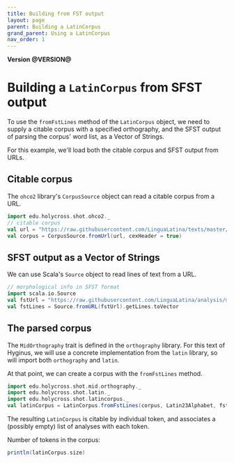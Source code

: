 ```yaml
---
title: Building from FST output
layout: page
parent: Building a LatinCorpus
grand_parent: Using a LatinCorpus
nav_order: 1
---
```


**Version @VERSION@**

# Building a `LatinCorpus` from SFST output

To use the `fromFstLines` method of the `LatinCorpus` object, we need to supply a citable corpus with a specified orthography, and the SFST output of parsing the corpus' word list, as a Vector of Strings.

For this example, we'll load both the citable corpus and SFST output from URLs.


## Citable corpus

The `ohco2` library's `CorpusSource` object can read a citable corpus from a URL.

```scala mdoc:silent
import edu.holycross.shot.ohco2._
// citable corpus
val url = "https://raw.githubusercontent.com/LinguaLatina/texts/master/texts/latin23/hyginus.cex"
val corpus = CorpusSource.fromUrl(url, cexHeader = true)
```


## SFST output as a Vector of Strings

We can use Scala's `Source` object to read lines of text from a URL.

```scala mdoc:silent
// morphological info in SFST format
import scala.io.Source
val fstUrl = "https://raw.githubusercontent.com/LinguaLatina/analysis/master/data/hyginus/hyginus-fst.txt"
val fstLines = Source.fromURL(fstUrl).getLines.toVector
```


## The parsed corpus

The `MidOrthography` trait is defined in the `orthography` library.  For this text of Hyginus, we will use a concrete implementation from the `latin` library, so will import both `orthography` and `latin`.  

At that point, we can create a corpus with the `fromFstLines` method.

```scala mdoc:silent
import edu.holycross.shot.mid.orthography._
import edu.holycross.shot.latin._
import edu.holycross.shot.latincorpus._
val latinCorpus = LatinCorpus.fromFstLines(corpus, Latin23Alphabet, fstLines, strict=false)
```

The resulting `LatinCorpus` is citable by individual token, and associates a (possibly empty) list of analyses with each token.

Number of tokens in the corpus:

```scala mdoc
println(latinCorpus.size)
```
